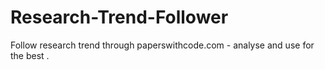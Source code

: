 # Research-Trend-Follower
Follow research trend through paperswithcode.com -  analyse and use for the best .
